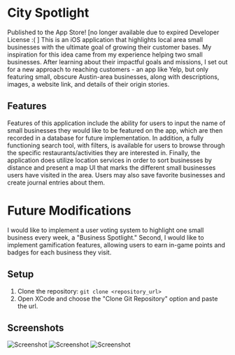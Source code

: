 # City Spotlight
Published to the App Store! [no longer available due to expired Developer License :( ] This is an iOS application that highlights local area small businesses with the ultimate goal of growing their customer bases. My inspiration for this idea came from my experience helping two small businesses. After learning about their impactful goals and missions, I set out for a new approach to reaching customers - an app like Yelp, but only featuring small, obscure Austin-area businesses, along with descriptions, images, a website link, and details of their origin stories.

## Features
Features of this application include the ability for users to input the name of small businesses they would like to be featured on the app, which are then recorded in a database for future implementation. In addition, a fully functioning search tool, with filters, is available for users to browse through the specific restaurants/activities they are interested in. Finally, the application does utilize location services in order to sort businesses by distance and present a map UI that marks the different small businesses users have visited in the area. Users may also save favorite businesses and create journal entries about them.

# Future Modifications
I would like to implement a user voting system to highlight one small business every week, a "Business Spotlight." Second, I would like to implement gamification features, allowing users to earn in-game points and badges for each business they visit. 

## Setup
1. Clone the repository: `git clone <repository_url>`
2. Open XCode and choose the "Clone Git Repository" option and paste the url.

## Screenshots
![Screenshot](https://github.com/alexdlee/CitySpotlight/blob/main/Screenshot%202023-08-20%20at%206.51.31%20PM.png?raw=true)
![Screenshot](https://github.com/alexdlee/CitySpotlight/blob/main/Screenshot%202023-08-20%20at%206.51.39%20PM.png?raw=true)
![Screenshot](https://github.com/alexdlee/CitySpotlight/blob/main/Screenshot%202023-08-20%20at%206.51.47%20PM.png?raw=true)

